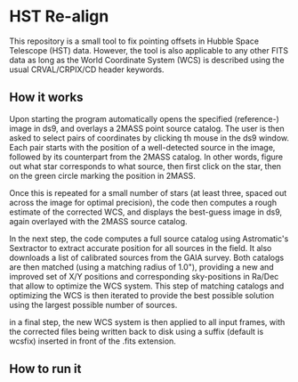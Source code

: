 # HST Re-align

This repository is a small tool to fix pointing offsets in Hubble Space 
Telescope (HST) data. However, the tool is also applicable to any other FITS
data as long as the World Coordinate System (WCS) is described using the usual 
CRVAL/CRPIX/CD header keywords.
 
## How it works

Upon starting the program automatically opens the specified (reference-) image 
 in ds9, and overlays a 2MASS point source catalog. The user is then asked to 
 select pairs of coordinates by clicking th mouse in the ds9 window. Each pair 
 starts with the position of a well-detected source in the image, followed by 
 its counterpart from the 2MASS catalog. In other words, figure out what star 
 corresponds to what source, then first click on the star, then on the green 
 circle marking the position in 2MASS.
  
Once this is repeated for a small number of stars (at least three, spaced out 
across the image for optimal precision), the code then computes a rough 
estimate of the corrected WCS, and displays the best-guess image in ds9, 
again overlayed with the 2MASS source catalog.

In the next step, the code computes a full source catalog using Astromatic's 
Sextractor to extract accurate position for all sources in the field. It also 
downloads a list of calibrated sources from the GAIA survey. Both catalogs are
then matched (using a matching radius of 1.0"), providing a new and improved 
set of X/Y positions and corresponding sky-positions in Ra/Dec that allow to
optimize the WCS system. This step of matching catalogs and optimizing the WCS
is then iterated to provide the best possible solution using the largest 
possible number of sources.

in a final step, the new WCS system is then applied to all input frames, with 
the corrected files being written back to disk using a suffix (default is 
wcsfix) inserted in front of the .fits extension.



## How to run it